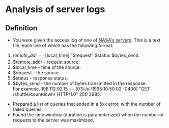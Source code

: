 # Analysis of server logs

## Definition
- You were given the access.log of one of [NASA's servers](https://drive.google.com/file/d/1jjzMocc0Rn9TqkK_51Oo93Fy78KYnm2i/view?usp=sharing).
This is a text file, each line of which has the following format:  
1. $remote_addr - - [$local_time] “$request” $status $bytes_send.
2. $remote_addr - request source.
3. $local_time - time of the source.
4. $request - the source.
5. $status - response status.
6. $bytes_send - the number of bytes transmitted in the response.  
For example, 198.112.92.15 - - [03/Jul/1995:10:50:02 -0400] "GET /shuttle/countdown/
HTTP/1.0" 200 3985.
- Prepared a list of queries that ended in a 5xx error, with the
number of failed queries.
- Found the time window (duration is parameterized) when
the number of requests to the server was maximized.
